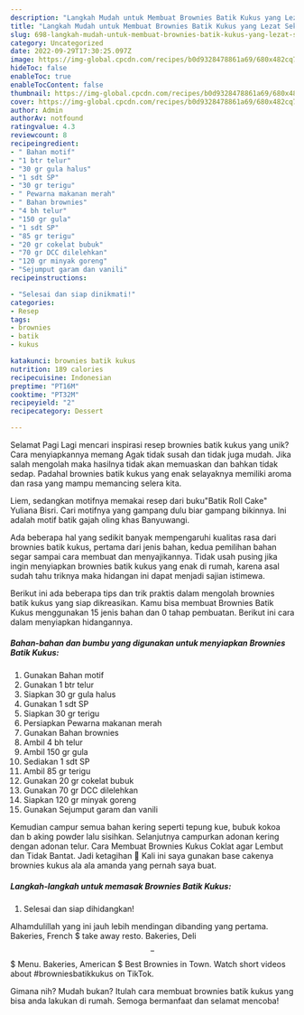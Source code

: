```yaml
---
description: "Langkah Mudah untuk Membuat Brownies Batik Kukus yang Lezat Sekali"
title: "Langkah Mudah untuk Membuat Brownies Batik Kukus yang Lezat Sekali"
slug: 698-langkah-mudah-untuk-membuat-brownies-batik-kukus-yang-lezat-sekali
category: Uncategorized
date: 2022-09-29T17:30:25.097Z
image: https://img-global.cpcdn.com/recipes/b0d9328478861a69/680x482cq70/brownies-batik-kukus-foto-resep-utama.jpg
hideToc: false
enableToc: true
enableTocContent: false
thumbnail: https://img-global.cpcdn.com/recipes/b0d9328478861a69/680x482cq70/brownies-batik-kukus-foto-resep-utama.jpg
cover: https://img-global.cpcdn.com/recipes/b0d9328478861a69/680x482cq70/brownies-batik-kukus-foto-resep-utama.jpg
author: Admin
authorAv: notfound
ratingvalue: 4.3
reviewcount: 8
recipeingredient:
- " Bahan motif"
- "1 btr telur"
- "30 gr gula halus"
- "1 sdt SP"
- "30 gr terigu"
- " Pewarna makanan merah"
- " Bahan brownies"
- "4 bh telur"
- "150 gr gula"
- "1 sdt SP"
- "85 gr terigu"
- "20 gr cokelat bubuk"
- "70 gr DCC dilelehkan"
- "120 gr minyak goreng"
- "Sejumput garam dan vanili"
recipeinstructions:

- "Selesai dan siap dinikmati!"
categories:
- Resep
tags:
- brownies
- batik
- kukus

katakunci: brownies batik kukus 
nutrition: 189 calories
recipecuisine: Indonesian
preptime: "PT16M"
cooktime: "PT32M"
recipeyield: "2"
recipecategory: Dessert

---
```



Selamat Pagi Lagi mencari inspirasi resep brownies batik kukus yang unik? Cara menyiapkannya memang Agak tidak susah dan tidak juga mudah. Jika salah mengolah maka hasilnya tidak akan memuaskan dan bahkan tidak sedap. Padahal brownies batik kukus yang enak selayaknya memiliki aroma dan rasa yang mampu memancing selera kita.


Liem, sedangkan motifnya memakai resep dari buku&#34;Batik Roll Cake&#34; Yuliana Bisri. Cari motifnya yang gampang dulu biar gampang bikinnya. Ini adalah motif batik gajah oling khas Banyuwangi.

Ada beberapa hal yang sedikit banyak mempengaruhi kualitas rasa dari brownies batik kukus, pertama dari jenis bahan, kedua pemilihan bahan segar sampai cara membuat dan menyajikannya. Tidak usah pusing jika ingin menyiapkan brownies batik kukus yang enak di rumah, karena asal sudah tahu triknya maka hidangan ini dapat menjadi sajian istimewa.


Berikut ini ada beberapa tips dan trik praktis dalam mengolah brownies batik kukus yang siap dikreasikan. Kamu bisa membuat Brownies Batik Kukus menggunakan 15 jenis bahan dan 0 tahap pembuatan. Berikut ini cara dalam menyiapkan hidangannya.

<!--inarticleads1-->

##### Bahan-bahan dan bumbu yang digunakan untuk menyiapkan Brownies Batik Kukus:

1. Gunakan  Bahan motif
1. Gunakan 1 btr telur
1. Siapkan 30 gr gula halus
1. Gunakan 1 sdt SP
1. Siapkan 30 gr terigu
1. Persiapkan  Pewarna makanan merah
1. Gunakan  Bahan brownies
1. Ambil 4 bh telur
1. Ambil 150 gr gula
1. Sediakan 1 sdt SP
1. Ambil 85 gr terigu
1. Gunakan 20 gr cokelat bubuk
1. Gunakan 70 gr DCC dilelehkan
1. Siapkan 120 gr minyak goreng
1. Gunakan Sejumput garam dan vanili


Kemudian campur semua bahan kering seperti tepung kue, bubuk kokoa dan b aking powder lalu sisihkan. Selanjutnya campurkan adonan kering dengan adonan telur. Cara Membuat Brownies Kukus Coklat agar Lembut dan Tidak Bantat. Jadi ketagihan 🥰 Kali ini saya gunakan base cakenya brownies kukus ala ala amanda yang pernah saya buat. 

<!--inarticleads2-->

##### Langkah-langkah untuk memasak Brownies Batik Kukus:


1. Selesai dan siap dihidangkan!

Alhamdulillah yang ini jauh lebih mendingan dibanding yang pertama. Bakeries, French $ take away resto. Bakeries, Deli $$ - $$$ Menu. Bakeries, American $ Best Brownies in Town. Watch short videos about #browniesbatikkukus on TikTok. 

Gimana nih? Mudah bukan? Itulah cara membuat brownies batik kukus yang bisa anda lakukan di rumah. Semoga bermanfaat dan selamat mencoba!
